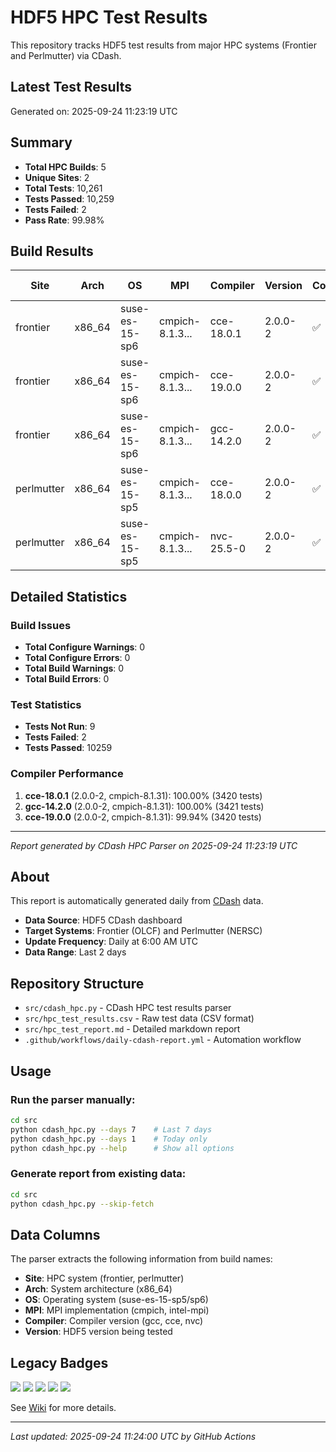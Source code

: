 # HDF5 HPC Test Results

This repository tracks HDF5 test results from major HPC systems (Frontier and Perlmutter) via CDash.

## Latest Test Results

Generated on: 2025-09-24 11:23:19 UTC

## Summary

- **Total HPC Builds**: 5
- **Unique Sites**: 2
- **Total Tests**: 10,261
- **Tests Passed**: 10,259
- **Tests Failed**: 2
- **Pass Rate**: 99.98%

## Build Results

| Site | Arch | OS | MPI | Compiler | Version | Configure | Build | Tests | Pass Rate |
|------|------|----|-----|----------|---------|-----------|-------|-------|-----------|
| frontier | x86_64 | suse-es-15-sp6 | cmpich-8.1.3... | cce-18.0.1 | 2.0.0-2 | ✅ | ✅ | 3420/3420 | 100.0% |
| frontier | x86_64 | suse-es-15-sp6 | cmpich-8.1.3... | cce-19.0.0 | 2.0.0-2 | ✅ | ✅ | 3418/3420 | 99.9% |
| frontier | x86_64 | suse-es-15-sp6 | cmpich-8.1.3... | gcc-14.2.0 | 2.0.0-2 | ✅ | ✅ | 3421/3421 | 100.0% |
| perlmutter | x86_64 | suse-es-15-sp5 | cmpich-8.1.3... | cce-18.0.0 | 2.0.0-2 | ✅ | ✅ | 0/0 | 0.0% |
| perlmutter | x86_64 | suse-es-15-sp5 | cmpich-8.1.3... | nvc-25.5-0 | 2.0.0-2 | ✅ | ✅ | 0/0 | 0.0% |

## Detailed Statistics

### Build Issues
- **Total Configure Warnings**: 0
- **Total Configure Errors**: 0
- **Total Build Warnings**: 0
- **Total Build Errors**: 0

### Test Statistics
- **Tests Not Run**: 9
- **Tests Failed**: 2
- **Tests Passed**: 10259

### Compiler Performance
1. **cce-18.0.1** (2.0.0-2, cmpich-8.1.31): 100.00% (3420 tests)
2. **gcc-14.2.0** (2.0.0-2, cmpich-8.1.31): 100.00% (3421 tests)
3. **cce-19.0.0** (2.0.0-2, cmpich-8.1.31): 99.94% (3420 tests)

---
*Report generated by CDash HPC Parser on 2025-09-24 11:23:19 UTC*

## About

This report is automatically generated daily from [CDash](https://my.cdash.org/index.php?project=HDF5) data.

- **Data Source**: HDF5 CDash dashboard
- **Target Systems**: Frontier (OLCF) and Perlmutter (NERSC)
- **Update Frequency**: Daily at 6:00 AM UTC
- **Data Range**: Last 2 days

## Repository Structure

- `src/cdash_hpc.py` - CDash HPC test results parser
- `src/hpc_test_results.csv` - Raw test data (CSV format)
- `src/hpc_test_report.md` - Detailed markdown report
- `.github/workflows/daily-cdash-report.yml` - Automation workflow

## Usage

### Run the parser manually:
```bash
cd src
python cdash_hpc.py --days 7    # Last 7 days
python cdash_hpc.py --days 1    # Today only
python cdash_hpc.py --help      # Show all options
```

### Generate report from existing data:
```bash
cd src
python cdash_hpc.py --skip-fetch
```

## Data Columns

The parser extracts the following information from build names:
- **Site**: HPC system (frontier, perlmutter)
- **Arch**: System architecture (x86_64)
- **OS**: Operating system (suse-es-15-sp5/sp6)
- **MPI**: MPI implementation (cmpich, intel-mpi)
- **Compiler**: Compiler version (gcc, cce, nvc)
- **Version**: HDF5 version being tested

## Legacy Badges

<a href="https://my.cdash.org/index.php?project=HDF5"><img src="https://img.shields.io/badge/dynamic/json?label=Frontier&query=frontier.status&url=https%3A%2F%2Fraw.githubusercontent.com%2Fhyoklee%2Fhpc-h5%2Fshields%2Fshields.json"></img></a>
<a href="https://my.cdash.org/index.php?project=HDF5"><img src="https://img.shields.io/badge/dynamic/json?label=Perlmutter NVHPC&query=perlmutter.status&url=https%3A%2F%2Fraw.githubusercontent.com%2Fhyoklee%2Fhpc-h5%2Fshields%2Fshields.json"></img></a>
<a href="https://my.cdash.org/index.php?project=HDF5"><img src="https://img.shields.io/badge/dynamic/json?label=Polaris&query=polaris.status&url=https%3A%2F%2Fraw.githubusercontent.com%2Fhyoklee%2Fhpc-h5%2Fshields%2Fshields.json"></img></a>
<a href="https://my.cdash.org/index.php?project=HDF5"><img src="https://img.shields.io/badge/dynamic/json?label=Polaris NVHPC&query=polaris_nv.status&url=https%3A%2F%2Fraw.githubusercontent.com%2Fhyoklee%2Fhpc-h5%2Fshields%2Fshields.json"></img></a>
<a href="https://my.cdash.org/index.php?project=HDF5"><img src="https://img.shields.io/badge/dynamic/json?label=Sunspot&query=sunspot.status&url=https%3A%2F%2Fraw.githubusercontent.com%2Fhyoklee%2Fhpc-h5%2Fshields%2Fshields.json"></img></a>

See [Wiki](https://github.com/hyoklee/hpc-h5/wiki) for more details.

---
*Last updated: 2025-09-24 11:24:00 UTC by GitHub Actions*